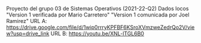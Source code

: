 Proyecto del grupo 03 de Sistemas Operativos (2021-22-Q2)
Dados locos
"Version 1 verificada por Mario Carretero" 
"Version 1 comunicada por Joel Ramirez" 
URL A: https://drive.google.com/file/d/1wip0rrryKPFBF6KSroXVmzweZedrQo2V/view?usp=drive_link
URL B: https://youtu.be/XNL-lTGL6B0
